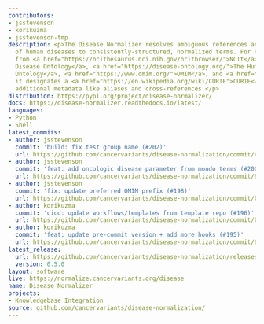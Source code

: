 ```yaml
---
contributors:
- jsstevenson
- korikuzma
- jsstevenson-tmp
description: <p>The Disease Normalizer resolves ambiguous references and descriptions
  of human diseases to consistently-structured, normalized terms. For concepts extracted
  from <a href="https://ncithesaurus.nci.nih.gov/ncitbrowser/">NCIt</a>, <a href="https://mondo.monarchinitiative.org/">Mondo
  Disease Ontology</a>, <a href="https://disease-ontology.org/">The Human Disease
  Ontology</a>, <a href="https://www.omim.org/">OMIM</a>, and <a href="https://oncotree.info/#/home">OncoTree</a>,
  it designates a <a href="https://en.wikipedia.org/wiki/CURIE">CURIE</a>, and provides
  additional metadata like aliases and cross-references.</p>
distribution: https://pypi.org/project/disease-normalizer/
docs: https://disease-normalizer.readthedocs.io/latest/
languages:
- Python
- Shell
latest_commits:
- author: jsstevenson
  commit: 'build: fix test group name (#202)'
  url: https://github.com/cancervariants/disease-normalization/commit/e9b43ef345be588259c1cd7b2afd761bdeaeffaf
- author: jsstevenson
  commit: 'feat: add oncologic disease parameter from mondo terms (#200)'
  url: https://github.com/cancervariants/disease-normalization/commit/8c4022af299f4dd4ad3f7a19232a37fd12437bb0
- author: jsstevenson
  commit: 'fix: update preferred OMIM prefix (#198)'
  url: https://github.com/cancervariants/disease-normalization/commit/b43a2894474c57937779cde18e4c2217ff11d7c5
- author: korikuzma
  commit: 'cicd: update workflows/templates from template repo (#196)'
  url: https://github.com/cancervariants/disease-normalization/commit/bf11f7a28be26b804c002cc15ae08551be45dd86
- author: korikuzma
  commit: 'feat: update pre-commit version + add more hooks (#195)'
  url: https://github.com/cancervariants/disease-normalization/commit/81815861f25bfeb8c508329b5e44789c9198c45e
latest_release:
  url: https://github.com/cancervariants/disease-normalization/releases/tag/0.5.0
  version: 0.5.0
layout: software
live: https://normalize.cancervariants.org/disease
name: Disease Normalizer
projects:
- Knowledgebase Integration
source: github.com/cancervariants/disease-normalization/
---
```


